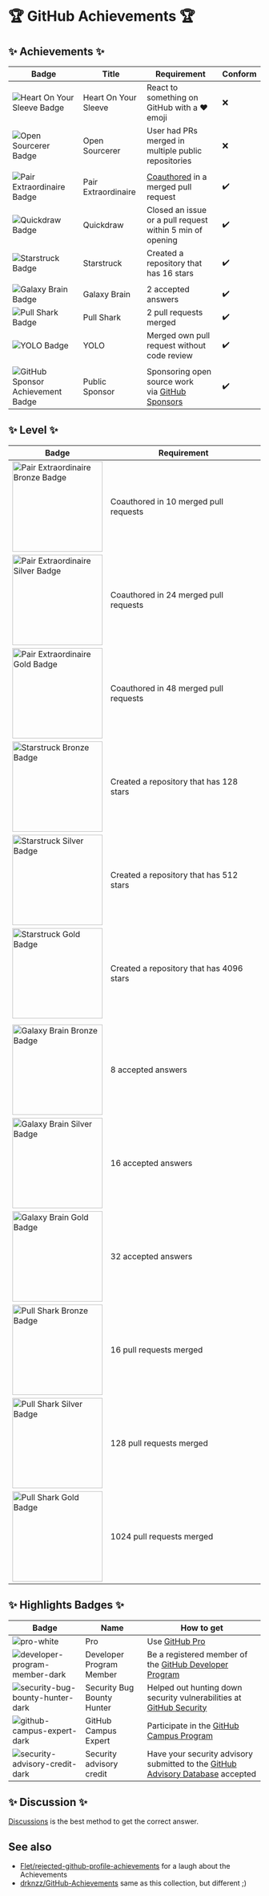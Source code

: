 # 🏆 GitHub Achievements 🏆

## ✨ Achievements ✨

| Badge | Title | Requirement | Conform |
| --- | --- | --- | --- |
![Heart On Your Sleeve Badge](/images/heart-on-your-sleeve-default.png) | Heart On Your Sleeve | React to something on GitHub with a ❤️ emoji | ❌ 
![Open Sourcerer Badge](/images/open-sourcerer-default.png) | Open Sourcerer | User had PRs merged in multiple public repositories | ❌ 
||| <!-- this empty row is intentional to separate -->
![Pair Extraordinaire Badge](/images/pair-extraordinaire-default.png) | Pair Extraordinaire | [Coauthored](https://docs.github.com/pull-requests/committing-changes-to-your-project/creating-and-editing-commits/creating-a-commit-with-multiple-authors) in a merged pull request | ✔️ 
![Quickdraw Badge](/images/quickdraw-default.png) | Quickdraw | Closed an issue or a pull request within 5 min of opening | ✔️ 
![Starstruck Badge](/images/starstruck-default.png) | Starstruck | Created a repository that has 16 stars | ✔️ 
||| <!-- this empty row is intentional to separate -->
![Galaxy Brain Badge](/images/galaxy-brain-default.png) | Galaxy Brain | 2 accepted answers | ✔️ 
![Pull Shark Badge](/images/pull-shark-default.png) | Pull Shark | 2 pull requests merged | ✔️ 
![YOLO Badge](/images/yolo-default.png) | YOLO | Merged own pull request without code review | ✔️
||| <!-- this empty row is intentional to separate -->
![GitHub Sponsor Achievement Badge](/images/public-sponsor-default.png) | Public Sponsor | Sponsoring open source work via [GitHub Sponsors](https://github.com/sponsors) | ✔️ 

## ✨ Level ✨

| Badge | Requirement |
| --- | --- |
<img alt="Pair Extraordinaire Bronze Badge" src="/images/tiers/pair-extraordinaire-bronze.png" style="width: 180px;"> | Coauthored in 10 merged pull requests
<img alt="Pair Extraordinaire Silver Badge" src="/images/tiers/pair-extraordinaire-silver.png" style="width: 180px;"> | Coauthored in 24 merged pull requests
<img alt="Pair Extraordinaire Gold Badge" src="/images/tiers/pair-extraordinaire-gold.png" style="width: 180px;"> | Coauthored in 48 merged pull requests
<img alt="Starstruck Bronze Badge" src="/images/tiers/starstruck-bronze.png" style="width: 180px;"> | Created a repository that has 128 stars
<img alt="Starstruck Silver Badge" src="/images/tiers/starstruck-silver.png" style="width: 180px;"> | Created a repository that has 512 stars
<img alt="Starstruck Gold Badge" src="/images/tiers/starstruck-gold.png" style="width: 180px;"> | Created a repository that has 4096 stars
||| <!-- this empty row is intentional to separate -->
<img alt="Galaxy Brain Bronze Badge" src="/images/tiers/galaxy-brain-bronze.png" style="width: 180px;"> | 8 accepted answers
<img alt="Galaxy Brain Silver Badge" src="/images/tiers/galaxy-brain-silver.png" style="width: 180px;"> | 16 accepted answers
<img alt="Galaxy Brain Gold Badge" src="/images/tiers/galaxy-brain-gold.png" style="width: 180px;"> | 32 accepted answers
<img alt="Pull Shark Bronze Badge" src="/images/tiers/pull-shark-bronze.png" style="width: 180px;"> | 16 pull requests merged
<img alt="Pull Shark Silver Badge" src="/images/tiers/pull-shark-silver.png" style="width: 180px;"> | 128 pull requests merged
<img alt="Pull Shark Gold Badge" src="/images/tiers/pull-shark-gold.png" style="width: 180px;"> | 1024 pull requests merged

## ✨ Highlights Badges ✨

| Badge | Name | How to get |
| --- | --- | --- |
| ![pro-white](images/Highlights/GitHub-Pro_LightMode.svg) | Pro | Use [GitHub Pro](https://docs.github.com/en/get-started/learning-about-github/githubs-products#github-pro) |
| ![developer-program-member-dark](/images/Highlights/DeveloperProgramMember_LightMode.svg)| Developer Program Member | Be a registered member of the [GitHub Developer Program](https://docs.github.com/en/developers/overview/github-developer-program) |
| ![security-bug-bounty-hunter-dark](/images/Highlights/Security-Bug-Bounty-Hunter_LightMode.svg)| Security Bug Bounty Hunter | Helped out hunting down security vulnerabilities at [GitHub Security](https://bounty.github.com/) |
| ![github-campus-expert-dark](/images/Highlights/GitHub-Campus-Expert_LightMode.svg)| GitHub Campus Expert | Participate in the [GitHub Campus Program](https://education.github.com/experts) |
| ![security-advisory-credit-dark](/images/Highlights/Security-Advisory-Credit_LightMode.svg) | Security advisory credit | Have your security advisory submitted to the [GitHub Advisory Database](https://github.com/advisories) accepted |



## ✨ Discussion ✨

[Discussions](https://github.com/PurpleMonkey729/Github-Achievement/discussion) is the best method to get the correct answer.

## See also

* [Flet/rejected-github-profile-achievements](https://github.com/Flet/rejected-github-profile-achievements) for a laugh about the Achievements
* [drknzz/GitHub-Achievements](https://github.com/drknzz/GitHub-Achievements) same as this collection, but different ;)
